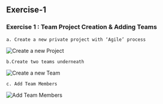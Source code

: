 ## Exercise-1

### Exercise 1 : Team Project Creation & Adding Teams

    a. Create a new private project with ‘Agile’ process

![Create a new Project](images/create-new-project.gif)

    b.Create two teams underneath

![Create a new Team](images/create-new-team.gif)

    c. Add Team Members


![Add Team Members](images/add-team-members.gif)
